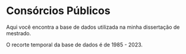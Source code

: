 # Consórcios Públicos

Aqui você encontra a base de dados utilizada na minha dissertação de mestrado.

O recorte temporal da base de dados é de 1985 - 2023. 
